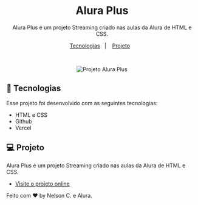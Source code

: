 <h1 align="center"> Alura Plus </h1>

<p align="center">
Alura Plus é um projeto Streaming criado nas aulas da Alura de HTML e CSS. <br/>
</p>

<p align="center">
  <a href="#-tecnologias">Tecnologias</a>&nbsp;&nbsp;&nbsp;|&nbsp;&nbsp;&nbsp;
  <a href="#-projeto">Projeto</a>&nbsp;&nbsp;&nbsp;
</p>




<br>

<p align="center">
  <img alt="Projeto Alura Plus" src="/img/alura-plus-capa width="100%">
</p>

## 🚀 Tecnologias

Esse projeto foi desenvolvido com as seguintes tecnologias:

- HTML e CSS
- Github
- Vercel

## 💻 Projeto

Alura Plus é um projeto Streaming criado nas aulas da Alura de HTML e CSS.

- [Visite o projeto online](https://alura-plus-self-chi.vercel.app/)



Feito com ♥ by Nelson C. e Alura.
